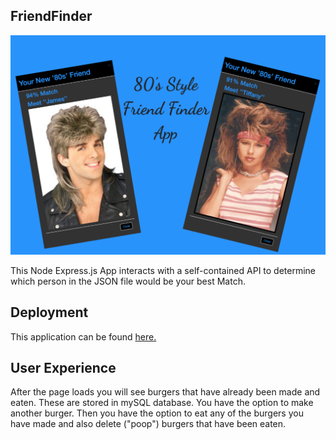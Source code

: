 ## FriendFinder


![alt text][logo]

[logo]: https://github.com/mattkrebs1974/FriendFinder/blob/master/friendfinder%20copy.png

This Node Express.js App interacts with a self-contained API to determine which person in the JSON file would be your best Match.


## Deployment 

This application can be found [here.]()

## User Experience

After the page loads you will see burgers that have already been made and eaten. These are stored in mySQL database. You have the option to make another burger. Then you have the option to eat any of the burgers you have made and also delete ("poop") burgers that have been eaten.  

